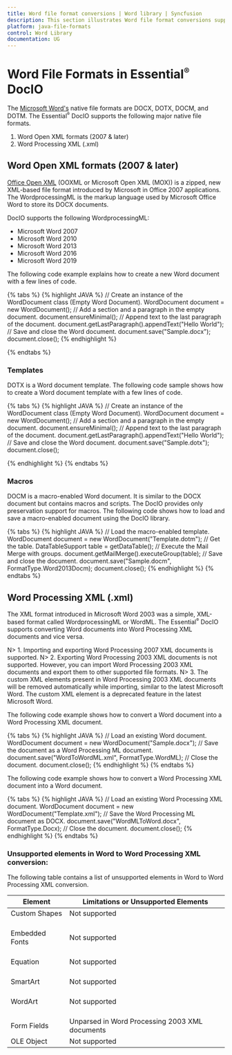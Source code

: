 ```yaml
---
title: Word file format conversions | Word library | Syncfusion
description: This section illustrates Word file format conversions supported in Syncfusion Java Word library (Essential DocIO)
platform: java-file-formats
control: Word Library
documentation: UG
---
```



# Word File Formats in Essential<sup style="font-size:70%">&reg;</sup> DocIO

The [Microsoft Word's](https://en.wikipedia.org/wiki/Microsoft_Word#) native file formats are DOCX, DOTX, DOCM, and DOTM. The Essential<sup style="font-size:70%">&reg;</sup> DocIO supports the following major native file formats.

1. Word Open XML formats (2007 & later)
2. Word Processing XML (.xml)

## Word Open XML formats (2007 & later)

[Office Open XML](http://en.wikipedia.org/wiki/Office_Open_XML#) (OOXML or Microsoft Open XML (MOX)) is a zipped, new XML-based file format introduced by Microsoft in Office 2007 applications. The WordprocessingML is the markup language used by Microsoft Office Word to store its DOCX documents.

DocIO supports the following WordprocessingML:

* Microsoft Word 2007
* Microsoft Word 2010
* Microsoft Word 2013
* Microsoft Word 2016
* Microsoft Word 2019

The following code example explains how to create a new Word document with a few lines of code.

{% tabs %}
{% highlight JAVA %}
// Create an instance of the WordDocument class (Empty Word Document).
WordDocument document = new WordDocument();
// Add a section and a paragraph in the empty document.
document.ensureMinimal();
// Append text to the last paragraph of the document.
document.getLastParagraph().appendText("Hello World");
// Save and close the Word document.
document.save("Sample.docx");
document.close();
{% endhighlight %}

{% endtabs %}

### Templates

DOTX is a Word document template. The following code sample shows how to create a Word document template with a few lines of code.

{% tabs %}
{% highlight JAVA %}
// Create an instance of the WordDocument class (Empty Word Document).
WordDocument document = new WordDocument();
// Add a section and a paragraph in the empty document.
document.ensureMinimal();
// Append text to the last paragraph of the document.
document.getLastParagraph().appendText("Hello World");
// Save and close the Word document.
document.save("Sample.dotx");
document.close();

{% endhighlight %}
{% endtabs %}

### Macros

DOCM is a macro-enabled Word document. It is similar to the DOCX document but contains macros and scripts. The DocIO provides only preservation support for macros. The following code shows how to load and save a macro-enabled document using the DocIO library.

{% tabs %}
{% highlight JAVA %}
// Load the macro-enabled template.
WordDocument document = new WordDocument("Template.dotm");
// Get the table.
DataTableSupport table = getDataTable();
// Execute the Mail Merge with groups.
document.getMailMerge().executeGroup(table);
// Save and close the document.
document.save("Sample.docm", FormatType.Word2013Docm);
document.close();
{% endhighlight %}
{% endtabs %}

## Word Processing XML (.xml)

The XML format introduced in Microsoft Word 2003 was a simple, XML-based format called WordprocessingML or WordML.
The Essential<sup style="font-size:70%">&reg;</sup> DocIO supports converting Word documents into Word Processing XML documents and vice versa.

N> 1. Importing and exporting Word Processing 2007 XML documents is supported.
N> 2. Exporting Word Processing 2003 XML documents is not supported. However, you can import Word Processing 2003 XML documents and export them to other supported file formats.
N> 3. The custom XML elements present in Word Processing 2003 XML documents will be removed automatically while importing, similar to the latest Microsoft Word. The custom XML element is a deprecated feature in the latest Microsoft Word.

The following code example shows how to convert a Word document into a Word Processing XML document.

{% tabs %}
{% highlight JAVA %}
// Load an existing Word document.
WordDocument document = new WordDocument("Sample.docx");
// Save the document as a Word Processing ML document.
document.save("WordToWordML.xml", FormatType.WordML);
// Close the document.
document.close();
{% endhighlight %}
{% endtabs %}

The following code example shows how to convert a Word Processing XML document into a Word document.

{% tabs %}
{% highlight JAVA %}
// Load an existing Word Processing XML document.
WordDocument document = new WordDocument("Template.xml");
// Save the Word Processing ML document as DOCX.
document.save("WordMLToWord.docx", FormatType.Docx);
// Close the document.
document.close();
{% endhighlight %}
{% endtabs %}

### Unsupported elements in Word to Word Processing XML conversion:

The following table contains a list of unsupported elements in Word to Word Processing XML conversion.

<table>
<thead>
<tr>
<th>Element</th>
<th>Limitations or Unsupported Elements</th>
</tr>
</thead>
<tr>
<td>
Custom Shapes<br/><br/></td>
<td>
Not supported<br/><br/></td>
</tr>
<tr>
<td>
Embedded Fonts<br/><br/></td>
<td>
Not supported<br/><br/></td>
</tr>
<tr>
<td>
Equation<br/><br/></td>
<td>
Not supported<br/><br/></td>
</tr>
<tr>
<td>
SmartArt<br/><br/></td>
<td>
Not supported<br/><br/></td>
</tr>
<tr>
<td>
WordArt<br/><br/></td>
<td>
Not supported<br/><br/></td>
</tr>
<tr>
<td>
Form Fields
</td>
<td>
Unparsed in Word Processing 2003 XML documents
</td>
</tr>
<tr>
<td>
OLE Object
</td>
<td>
Not supported
</td>
</tr>
</table>